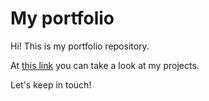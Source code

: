 # My portfolio

Hi! This is my portfolio repository.

At [this link](https://perezandr.github.io/) you can take a look at my projects.

Let's keep in touch!
